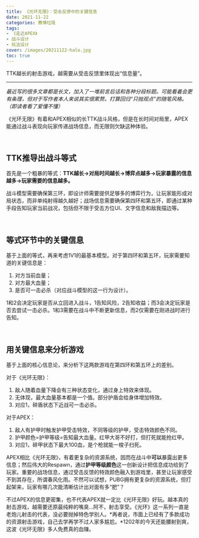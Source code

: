 ```yaml
---
title: 《光环无限》：受击反馈中的关键信息
date: 2021-11-22
categories: 赛博垃圾
tags: 
- 《走近APEX》
- 战斗设计
- 玩法设计
cover: /images/20211122-halo.jpg
toc: true
---
```

TTK越长的射击游戏，越需要从受击反馈里体现出“信息量”。

<!--more-->

---

*最近写的很多文章都是长文，加入了一堆前言后话和各种分段标题。可能看着会更有条理，但对于写作者本人来说其实很累赘。打算回归“只抛观点”的随笔风格。（即读者看了爱懂不懂）*

《光环无限》有着和APEX相似的长TTK战斗风格，但是在长时间对局里，APEX能通过战斗表现向玩家传递战场信息，而无限则欠缺这种体验。

<br/>

## TTK推导出战斗等式

首先是一个粗暴的等式：**TTK越长→对局时间越长→博弈点越多→玩家暴露的信息越多→玩家需要的信息越多。**

战斗模型需要确保第三环，即设计师需要提供足够多的博弈行为，让玩家能形成对局状态，而非单纯射得越久越好；战场信息需要确保第四环和第五环，即通过某种手段告知玩家当前战况，包括但不限于受击方位UI、文字信息和敌我描边等。

<br/>

## 等式环节中的关键信息

基于上面的等式，再来考虑1V1的最基本模型。对于第四环和第五环，玩家需要知道的关键信息是：

1. 对方当前血量；
2. 对方最大血量；
3. 是否可一击必杀（对应战斗模型的这一行为设计）。

1和2会决定玩家是否从立回进入战斗，1告知风险，2告知收益；而3会决定玩家是否去尝试一击必杀。1和3需要在战斗中不断更新信息，而2仅需要在刚进战时进行告知。

<br/>

## 用关键信息来分析游戏

基于上面的核心信息论，来分析下这两款游戏在第四环和第五环上的差别。

对于《光环无限》：

1. 敌人随着血量下降会有三种状态变化，通过身上特效来体现。
2. 无体现，最大血量基本都是一个值。部分护盾会给身体增加特效。
3. 对应1，碎盾状态下近战可一击必杀。

对于APEX：

1. 敌人有护甲时触发护甲受击特效，不同等级的护甲，受击特效颜色不同。
2. 护甲颜色=护甲等级=告知最大血量。红甲大哥不好打，但打死就能抢红甲。
3. 对应1，碎甲状态下最大100血，是个枪就能一梭子扫死。

APEX相比《光环无限》，有着更复杂的资源系统，因而在战斗中**可以**暴露出更多信息；然后伟大的Respawn，通过**护甲等级颜色**这一创新设计把信息成功给到了玩家。重要的战场信息，通过受击反馈的特效颜色融入到游戏里，甚至让玩家感受不到其存在，所谓春风化雨。不然可以试想，PUBG拥有更复杂的资源系统，但打起架来，玩家有哪几次能清晰估计出对面有多“肥”？

不过APEX的信息更密集，也不代表APEX就一定比《光环无限》好玩。越本真的射击游戏，越需要还原最纯粹的嘴臭…阿不，射击享受。《光环》这一系列一直是老炮儿射击的代表，没必要抛掉特色学别人。*再者说，市面上已经有了多款成功的资源射击游戏，自己去学再学不过人家多尴尬。*1202年的今天还能腰射到爽，这波《光环无限》多人免费真的血赚。

<br/>
